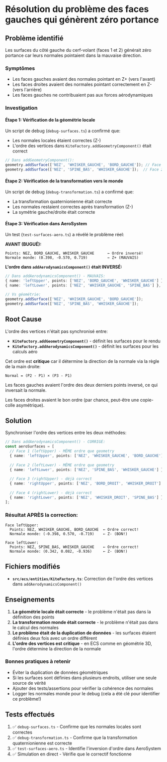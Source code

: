 # Résolution du problème des faces gauches qui génèrent zéro portance

## Problème identifié

Les surfaces du côté gauche du cerf-volant (faces 1 et 2) générait zéro portance car leurs normales pointaient dans la mauvaise direction.

### Symptômes
- Les faces gauches avaient des normales pointant en Z+ (vers l'avant)
- Les faces droites avaient des normales pointant correctement en Z- (vers l'arrière)
- Les faces gauches ne contribuaient pas aux forces aérodynamiques

### Investigation

#### Étape 1: Vérification de la géométrie locale
Un script de debug (`debug-surfaces.ts`) a confirmé que:
- Les normales locales étaient correctes (Z-)
- L'ordre des vertices dans `KiteFactory.addGeometryComponent()` était correct

```typescript
// Dans addGeometryComponent():
geometry.addSurface(['NEZ', 'WHISKER_GAUCHE', 'BORD_GAUCHE']); // Face 1
geometry.addSurface(['NEZ', 'SPINE_BAS', 'WHISKER_GAUCHE']);  // Face 2
```

#### Étape 2: Vérification de la transformation vers le monde
Un script de debug (`debug-transformation.ts`) a confirmé que:
- La transformation quaternionienne était correcte
- Les normales restaient correctes après transformation (Z-)
- La symétrie gauche/droite était correcte

#### Étape 3: Vérification dans AeroSystem
Un test (`test-surfaces-aero.ts`) a révélé le problème réel:

**AVANT (BUGUÉ):**
```
Points: NEZ, BORD_GAUCHE, WHISKER_GAUCHE      ← Ordre inversé!
Normale monde: (0.398, -0.570, 0.719)         ← Z+ (MAUVAIS)
```

**L'ordre dans `addAerodynamicsComponent()` était INVERSÉ:**
```typescript
// Dans addAerodynamicsComponent() - MAUVAIS:
{ name: 'leftUpper', points: ['NEZ', 'BORD_GAUCHE', 'WHISKER_GAUCHE'] },
{ name: 'leftLower', points: ['NEZ', 'WHISKER_GAUCHE', 'SPINE_BAS'] },

// Vs géométrie:
geometry.addSurface(['NEZ', 'WHISKER_GAUCHE', 'BORD_GAUCHE']);
geometry.addSurface(['NEZ', 'SPINE_BAS', 'WHISKER_GAUCHE']);
```

## Root Cause

L'ordre des vertices n'était pas synchronisé entre:
- **`KiteFactory.addGeometryComponent()`** - définit les surfaces pour le rendu
- **`KiteFactory.addAerodynamicsComponent()`** - définit les surfaces pour les calculs aéro

Cet ordre est **critique** car il détermine la direction de la normale via la règle de la main droite:
```
Normal = (P2 - P1) × (P3 - P1)
```

Les faces gauches avaient l'ordre des deux derniers points inversé, ce qui inversait la normale.

Les faces droites avaient le bon ordre (par chance, peut-être une copie-colle asymétrique).

## Solution

Synchroniser l'ordre des vertices entre les deux méthodes:

```typescript
// Dans addAerodynamicsComponent() - CORRIGÉ:
const aeroSurfaces = [
  // Face 1 (leftUpper) - MÊME ordre que geometry
  { name: 'leftUpper', points: ['NEZ', 'WHISKER_GAUCHE', 'BORD_GAUCHE'] },
  
  // Face 2 (leftLower) - MÊME ordre que geometry
  { name: 'leftLower', points: ['NEZ', 'SPINE_BAS', 'WHISKER_GAUCHE'] },
  
  // Face 3 (rightUpper) - déjà correct
  { name: 'rightUpper', points: ['NEZ', 'BORD_DROIT', 'WHISKER_DROIT'] },
  
  // Face 4 (rightLower) - déjà correct
  { name: 'rightLower', points: ['NEZ', 'WHISKER_DROIT', 'SPINE_BAS'] }
];
```

### Résultat APRÈS la correction:
```
Face leftUpper:
  Points: NEZ, WHISKER_GAUCHE, BORD_GAUCHE  ← Ordre correct!
  Normale monde: (-0.398, 0.570, -0.719)    ← Z- (BON!)

Face leftLower:
  Points: NEZ, SPINE_BAS, WHISKER_GAUCHE    ← Ordre correct!
  Normale monde: (0.342, 0.082, -0.936)     ← Z- (BON!)
```

## Fichiers modifiés

- **`src/ecs/entities/KiteFactory.ts`**: Correction de l'ordre des vertices dans `addAerodynamicsComponent()`

## Enseignements

1. **La géométrie locale était correcte** - le problème n'était pas dans la définition des points
2. **La transformation monde était correcte** - le problème n'était pas dans le calcul des normales
3. **Le problème était de la duplication de données** - les surfaces étaient définies deux fois avec un ordre différent
4. **L'ordre des vertices est critique** - en ECS comme en géométrie 3D, l'ordre détermine la direction de la normale

### Bonnes pratiques à retenir
- Éviter la duplication de données géométriques
- Si les surfaces sont définies dans plusieurs endroits, utiliser une seule source de vérité
- Ajouter des tests/assertions pour vérifier la cohérence des normales
- Logger les normales monde pour le debug (cela a été clé pour identifier ce problème!)

## Tests effectués

1. ✅ `debug-surfaces.ts` - Confirme que les normales locales sont correctes
2. ✅ `debug-transformation.ts` - Confirme que la transformation quaternionienne est correcte
3. ✅ `test-surfaces-aero.ts` - Identifie l'inversion d'ordre dans AeroSystem
4. ✅ Simulation en direct - Vérifie que le correctif fonctionne
